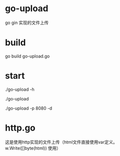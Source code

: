 # go-upload
go gin 实现的文件上传

# build

go build go-upload.go

# start

./go-upload -h

./go-upload

./go-upload -p 8080 -d


# http.go
这是使用http实现的文件上传（html文件直接使用var定义。w.Write([]byte(html)) 使用）
